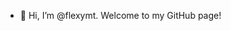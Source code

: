 - 👋 Hi, I’m @flexymt. Welcome to my GitHub page! 

<!---
flexymt/flexymt is a ✨ special ✨ repository because its `README.md` (this file) appears on your GitHub profile.
You can click the Preview link to take a look at your changes.
--->
